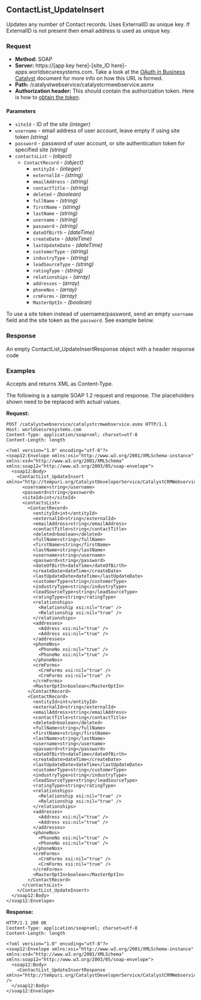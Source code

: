 ## ContactList_UpdateInsert

Updates any number of Contact records. Uses ExternalID as unique key. If ExternalID is not present then email address is used as unique key.

### Request

* **Method:** SOAP
* **Server:**  https://[app key here]-[site_ID here]-apps.worldsecuresystems.com. Take a look at the [OAuth in Business Catalyst](http://developers.businesscatalyst.com/developer-documentation/oauth-in-bc.html) document for more info on how this URL is formed.  
* **Path:** /catalystwebservice/catalystcrmwebservice.asmx
* **Authorization header:** This should contain the authorization token. Here is how to [obtain the token](http://developers.businesscatalyst.com/developer-documentation/oauth-in-bc.html).

#### Parameters

* `siteId` - ID of the site *(integer)*
* `username` - email address of user account, leave empty if using site token *(string)*
* `password` - password of user account, or site authentication token for specified site *(string)*
* `contactsList` - *(object)*
	* `ContactRecord` - *(object)*
		* `entityId` - *(integer)*
		* `externalId` - *(string)*
		* `emailAddress` - *(string)*
		* `contactTitle` - *(string)*
		* `deleted` - *(boolean)*
		* `fullName` - *(string)*
		* `firstName` - *(string)*
		* `lastName` - *(string)*
		* `username` - *(string)*
		* `password` - *(string)*
		* `dateOfBirth` - *(dateTime)*
		* `createDate` - *(dateTime)*
		* `lastUpdateDate` - *(dateTime)*
		* `customerType` - *(string)*
		* `industryType` - *(string)*
		* `leadSourceType` - *(string)*
		* `ratingType` - *(string)*
		* `relationships` - *(array)*
		* `addresses` - *(array)*
		* `phoneNos` - *(array)* 
		* `crmForms` - *(array)* 
		* `MasterOptIn` - *(boolean)* 

To use a site token instead of username/password, send an empty `username` field and the site token as the `password`. See example below.

### Response

An empty ContactList_UpdateInsertResponse object with a header response code

### Examples

Accepts and returns XML as Content-Type. 

The following is a sample SOAP 1.2 request and response. The placeholders shown need to be replaced with actual values.

**Request:**
~~~
POST /catalystwebservice/catalystcrmwebservice.asmx HTTP/1.1
Host: worldsecuresystems.com
Content-Type: application/soap+xml; charset=utf-8
Content-Length: length

<?xml version="1.0" encoding="utf-8"?>
<soap12:Envelope xmlns:xsi="http://www.w3.org/2001/XMLSchema-instance" xmlns:xsd="http://www.w3.org/2001/XMLSchema" xmlns:soap12="http://www.w3.org/2003/05/soap-envelope">
  <soap12:Body>
    <ContactList_UpdateInsert xmlns="http://tempuri.org/CatalystDeveloperService/CatalystCRMWebservice">
      <username>string</username>
      <password>string</password>
      <siteId>int</siteId>
      <contactsList>
        <ContactRecord>
          <entityId>int</entityId>
          <externalId>string</externalId>
          <emailAddress>string</emailAddress>
          <contactTitle>string</contactTitle>
          <deleted>boolean</deleted>
          <fullName>string</fullName>
          <firstName>string</firstName>
          <lastName>string</lastName>
          <username>string</username>
          <password>string</password>
          <dateOfBirth>dateTime</dateOfBirth>
          <createDate>dateTime</createDate>
          <lastUpdateDate>dateTime</lastUpdateDate>
          <customerType>string</customerType>
          <industryType>string</industryType>
          <leadSourceType>string</leadSourceType>
          <ratingType>string</ratingType>
          <relationships>
            <Relationship xsi:nil="true" />
            <Relationship xsi:nil="true" />
          </relationships>
          <addresses>
            <Address xsi:nil="true" />
            <Address xsi:nil="true" />
          </addresses>
          <phoneNos>
            <PhoneNo xsi:nil="true" />
            <PhoneNo xsi:nil="true" />
          </phoneNos>
          <crmForms>
            <CrmForms xsi:nil="true" />
            <CrmForms xsi:nil="true" />
          </crmForms>
          <MasterOptIn>boolean</MasterOptIn>
        </ContactRecord>
        <ContactRecord>
          <entityId>int</entityId>
          <externalId>string</externalId>
          <emailAddress>string</emailAddress>
          <contactTitle>string</contactTitle>
          <deleted>boolean</deleted>
          <fullName>string</fullName>
          <firstName>string</firstName>
          <lastName>string</lastName>
          <username>string</username>
          <password>string</password>
          <dateOfBirth>dateTime</dateOfBirth>
          <createDate>dateTime</createDate>
          <lastUpdateDate>dateTime</lastUpdateDate>
          <customerType>string</customerType>
          <industryType>string</industryType>
          <leadSourceType>string</leadSourceType>
          <ratingType>string</ratingType>
          <relationships>
            <Relationship xsi:nil="true" />
            <Relationship xsi:nil="true" />
          </relationships>
          <addresses>
            <Address xsi:nil="true" />
            <Address xsi:nil="true" />
          </addresses>
          <phoneNos>
            <PhoneNo xsi:nil="true" />
            <PhoneNo xsi:nil="true" />
          </phoneNos>
          <crmForms>
            <CrmForms xsi:nil="true" />
            <CrmForms xsi:nil="true" />
          </crmForms>
          <MasterOptIn>boolean</MasterOptIn>
        </ContactRecord>
      </contactsList>
    </ContactList_UpdateInsert>
  </soap12:Body>
</soap12:Envelope>
~~~

**Response:**
~~~
HTTP/1.1 200 OK
Content-Type: application/soap+xml; charset=utf-8
Content-Length: length

<?xml version="1.0" encoding="utf-8"?>
<soap12:Envelope xmlns:xsi="http://www.w3.org/2001/XMLSchema-instance" xmlns:xsd="http://www.w3.org/2001/XMLSchema" xmlns:soap12="http://www.w3.org/2003/05/soap-envelope">
  <soap12:Body>
    <ContactList_UpdateInsertResponse xmlns="http://tempuri.org/CatalystDeveloperService/CatalystCRMWebservice" />
  </soap12:Body>
</soap12:Envelope>
~~~
